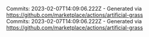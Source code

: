 Commits: 2023-02-07T14:09:06.222Z - Generated via https://github.com/marketplace/actions/artificial-grass
<br>
Commits: 2023-02-07T14:09:06.222Z - Generated via https://github.com/marketplace/actions/artificial-grass
<br>
